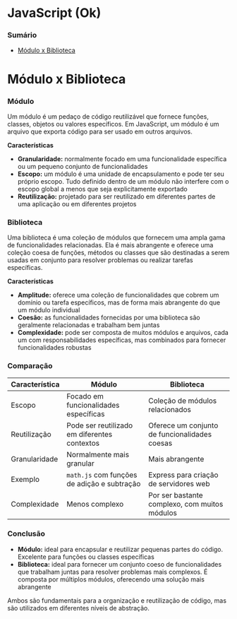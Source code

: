 # JavaScript (Ok)

### Sumário

- [Módulo x Biblioteca](#modulo-x-biblioteca)

# <a id="modulo-x-biblioteca"></a>Módulo x Biblioteca

### Módulo

Um módulo é um pedaço de código reutilizável que fornece funções, classes, objetos ou valores específicos. Em JavaScript, um módulo é um arquivo que exporta código para ser usado em outros arquivos.

**Características**

- **Granularidade:** normalmente focado em uma funcionalidade específica ou um pequeno conjunto de funcionalidades
- **Escopo:** um módulo é uma unidade de encapsulamento e pode ter seu próprio escopo. Tudo definido dentro de um módulo não interfere com o escopo global a menos que seja explicitamente exportado
- **Reutilização:** projetado para ser reutilizado em diferentes partes de uma aplicação ou em diferentes projetos

### Biblioteca

Uma biblioteca é uma coleção de módulos que fornecem uma ampla gama de funcionalidades relacionadas. Ela é mais abrangente e oferece uma coleção coesa de funções, métodos ou classes que são destinadas a serem usadas em conjunto para resolver problemas ou realizar tarefas específicas.

**Características**

- **Amplitude:** oferece uma coleção de funcionalidades que cobrem um domínio ou tarefa específicos, mas de forma mais abrangente do que um módulo individual
- **Coesão:** as funcionalidades fornecidas por uma biblioteca são geralmente relacionadas e trabalham bem juntas
- **Complexidade:** pode ser composta de muitos módulos e arquivos, cada um com responsabilidades específicas, mas combinados para fornecer funcionalidades robustas

### Comparação

| Característica | Módulo | Biblioteca |
|---|---|---|
| Escopo | Focado em funcionalidades específicas | Coleção de módulos relacionados |
| Reutilização | Pode ser reutilizado em diferentes contextos | Oferece um conjunto de funcionalidades coesas |
| Granularidade | Normalmente mais granular | Mais abrangente |
| Exemplo | `math.js` com funções de adição e subtração | Express para criação de servidores web |
| Complexidade | Menos complexo | Por ser bastante complexo, com muitos módulos |

### Conclusão

- **Módulo:** ideal para encapsular e reutilizar pequenas partes do código. Excelente para funções ou classes específicas
- **Biblioteca:** ideal para fornecer um conjunto coeso de funcionalidades que trabalham juntas para resolver problemas mais complexos. É composta por múltiplos módulos, oferecendo uma solução mais abrangente

Ambos são fundamentais para a organização e reutilização de código, mas são utilizados em diferentes níveis de abstração.